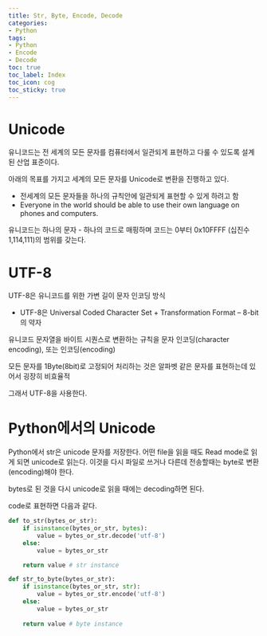 ```yaml
---
title: Str, Byte, Encode, Decode
categories:
- Python
tags:
- Python 
- Encode 
- Decode
toc: true
toc_label: Index
toc_icon: cog
toc_sticky: true
---
```


# Unicode

유니코드는 전 세계의 모든 문자를 컴퓨터에서 일관되게 표현하고 다룰 수 있도록 설계된 산업 표준이다.

아래의 목표를 가지고 세계의 모든 문자를 Unicode로 변환을 진행하고 있다. 

- 전세계의 모든 문자들을 하나의 규칙안에 일관되게 표현할 수 있게 하려고 함
- Everyone in the world should be able to use their own language on phones and computers.

유니코드는 하나의 문자 - 하나의 코드로 매핑하며 코드는 0부터 0x10FFFF (십진수 1,114,111)의 범위를 갖는다.

# UTF-8

UTF-8은 유니코드를 위한 가변 길이 문자 인코딩 방식

- UTF-8은 Universal Coded Character Set + Transformation Format – 8-bit 의 약자

유니코드 문자열을 바이트 시퀀스로 변환하는 규칙을 문자 인코딩(character encoding), 또는 인코딩(encoding)

모든 문자를 1Byte(8bit)로 고정되어 처리하는 것은 알파벳 같은 문자를 표현하는데 있어서 굉장히 비효율적

그래서 UTF-8을 사용한다.

# Python에서의 Unicode

Python에서 str은 unicode 문자를 저장한다. 어떤 file을 읽을 때도 Read mode로 읽게 되면 unicode로 읽는다. 이것을 다시 파일로 쓰거나 다른데 전송할때는 byte로 변환(encoding)해야 한다. 

bytes로 된 것을 다시 unicode로 읽을 때에는 decoding하면 된다. 

code로 표현하면 다음과 같다. 

```python
def to_str(bytes_or_str):
    if isinstance(bytes_or_str, bytes):
        value = bytes_or_str.decode('utf-8')
    else:
        value = bytes_or_str

    return value # str instance

def str_to_byte(bytes_or_str):
    if isinstance(bytes_or_str, str):
        value = bytes_or_str.encode('utf-8')
    else:
        value = bytes_or_str
    
    return value # byte instance
```
